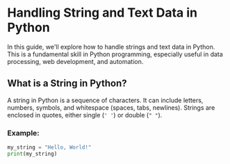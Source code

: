 # Handling String and Text Data in Python

In this guide, we'll explore how to handle strings and text data in Python. This is a fundamental skill in Python programming, especially useful in data processing, web development, and automation.

## What is a String in Python?

A string in Python is a sequence of characters. It can include letters, numbers, symbols, and whitespace (spaces, tabs, newlines). Strings are enclosed in quotes, either single (`' '`) or double (`" "`).

### Example:

```python
my_string = "Hello, World!"
print(my_string)
```

